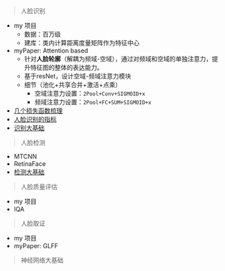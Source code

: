 > 人脸识别
- my 项目
    - 数据：百万级
    - 建库：类内计算距离度量矩阵作为特征中心
- myPaper: Attention based
    - 针对**人脸轮廓**（解耦为频域-空域），通过对频域和空域的单独注意力，提升特征图的整体的表达能力。
    - 基于resNet，设计空域-频域注意力模块
    - 细节（池化+共享合并+激活+点乘）
        - 空域注意力设置：`2Pool+Conv+SIGMOID+x`
        - 频域注意力设置：`2Pool+FC+SUM+SIGMOID+x`
- [几个损失函数梳理](3-计算机视觉/3.2%20识别.md)
- [人脸识别的指标](3-计算机视觉/3.2%20识别.md)
- [识别大基础](3-计算机视觉/3.2%20识别.md)
> 人脸检测
- MTCNN
- RetinaFace
- [检测大基础](3-计算机视觉/3.3%20检测.md)

> 人脸质量评估
- my 项目
- IQA


> 人脸取证
- my 项目
- myPaper: GLFF

> 神经网络大基础
